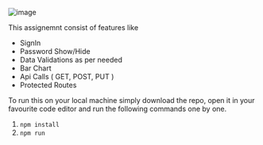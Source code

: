 ![image](https://github.com/05him/dhun-jam-assessment/assets/72925668/e05e8183-5fe8-4aae-b942-407106e4ac77)

This assignemnt consist of features like
- SignIn
- Password Show/Hide
- Data Validations as per needed
- Bar Chart
- Api Calls ( GET, POST, PUT )
- Protected Routes

To run this on your local machine simply download the repo, open it in your favourite code editor and run the following commands one by one.
1. ```npm install```
2. ```npm run```
